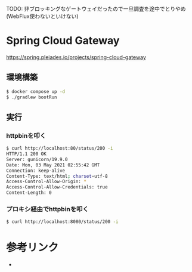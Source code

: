 TODO: 非ブロッキングなゲートウェイだったので一旦調査を途中でとりやめ(WebFlux使わないといけない)
# Spring Cloud Gateway
https://spring.pleiades.io/projects/spring-cloud-gateway

## 環境構築
```bash
$ docker compose up -d
$ ./gradlew bootRun
```

## 実行
### httpbinを叩く
```bash
$ curl http://localhost:80/status/200 -i
HTTP/1.1 200 OK
Server: gunicorn/19.9.0
Date: Mon, 03 May 2021 02:55:42 GMT
Connection: keep-alive
Content-Type: text/html; charset=utf-8
Access-Control-Allow-Origin: *
Access-Control-Allow-Credentials: true
Content-Length: 0
```

### プロキシ経由でhttpbinを叩く
```bash
$ curl http://localhost:8080/status/200 -i
```

# 参考リンク
- [](https://www.baeldung.com/spring-cloud-gateway)